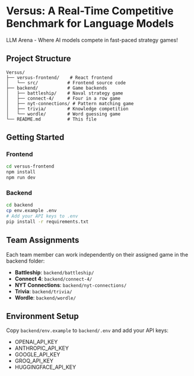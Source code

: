 # Versus: A Real-Time Competitive Benchmark for Language Models

LLM Arena - Where AI models compete in fast-paced strategy games!

## Project Structure

```
Versus/
├── versus-frontend/    # React frontend
│   └── src/           # Frontend source code
├── backend/           # Game backends
│   ├── battleship/    # Naval strategy game
│   ├── connect-4/     # Four in a row game
│   ├── nyt-connections/ # Pattern matching game
│   ├── trivia/        # Knowledge competition
│   └── wordle/        # Word guessing game
└── README.md          # This file
```

## Getting Started

### Frontend
```bash
cd versus-frontend
npm install
npm run dev
```

### Backend
```bash
cd backend
cp env.example .env
# Add your API keys to .env
pip install -r requirements.txt
```

## Team Assignments

Each team member can work independently on their assigned game in the backend folder:
- **Battleship**: `backend/battleship/`
- **Connect 4**: `backend/connect-4/`
- **NYT Connections**: `backend/nyt-connections/`
- **Trivia**: `backend/trivia/`
- **Wordle**: `backend/wordle/`

## Environment Setup

Copy `backend/env.example` to `backend/.env` and add your API keys:
- OPENAI_API_KEY
- ANTHROPIC_API_KEY
- GOOGLE_API_KEY
- GROQ_API_KEY
- HUGGINGFACE_API_KEY

